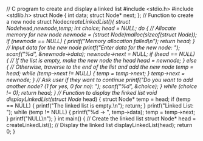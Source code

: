 // C program to create and display a linked list
#include <stdio.h>
#include <stdlib.h>
struct Node {
    int data;
    struct Node* next;
};
// Function to create a new node
struct Node*createLinkedList(){
    struct Node*head,*newnode,*temp;
    int choice;
    head = NULL;
    do {
        // Allocate memory for new node
        newnode = (struct Node*)malloc(sizeof(struct Node));
        if (newnode == NULL) {
            printf("Memory allocation failed\n");
            return head;
        }
        // Input data for the new node
        printf("Enter data for the new node: ");
        scanf("%d", &newnode->data);
        newnode->next = NULL;
        if (head == NULL) {
            // If the list is empty, make the new node the head
            head = newnode;
        } else {
            // Otherwise, traverse to the end of the list and add the new node
            temp = head;
            while (temp->next != NULL) {
                temp = temp->next;
            }
            temp->next = newnode;
        }
        // Ask user if they want to continue
        printf("Do you want to add another node? (1 for yes, 0 for no): ");
        scanf("%d", &choice);
    } while (choice != 0);
    return head;
}
// Function to display the linked list
void displayLinkedList(struct Node* head) {
    struct Node* temp = head;
    if (temp == NULL) {
        printf("The linked list is empty.\n");
        return;
    }
    printf("Linked List: ");
    while (temp != NULL) {
        printf("%d -> ", temp->data);
        temp = temp->next;
    }
    printf("NULL\n");
}
int main() {
    // Create the linked list
    struct Node* head = createLinkedList();
    // Display the linked list
    displayLinkedList(head);
    return 0;
}